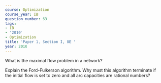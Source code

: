 ```yaml
---
course: Optimization
course_year: IB
question_number: 63
tags:
- IB
- '2010'
- Optimization
title: 'Paper 1, Section I, 8E '
year: 2010
---
```




What is the maximal flow problem in a network?

Explain the Ford-Fulkerson algorithm. Why must this algorithm terminate if the initial flow is set to zero and all arc capacities are rational numbers?